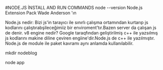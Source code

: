#NODE.JS İNSTALL AND RUN COMMANDS
node --version
Node.js Extension Pack     Wade Anderson 'ın

Node.js nedir: Bizi js'in tarayıcı ile sınırlı çalışma ortamından kurtarıp js kodlarını çalıştırabşileceğimiiz bir enviroment'tır.Bazen server da çalışan js de denir.
v8 engine nedir? Google taraqfından geliştirilmiş c++ ile  yazsılmış js kodlarını makine diline çeviren engiine'dir.Node.js de c++ ile yazılmıştır.
Node.js de module ile paket kavramı aynı anlamda kullanılabilir.

mkdir nodeblog

node app

